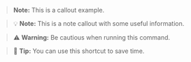 > **Note:** This is a callout example.

> 💡 **Note:** This is a note callout with some useful information.

> ⚠️ **Warning:** Be cautious when running this command.

> 📝 **Tip:** You can use this shortcut to save time.
